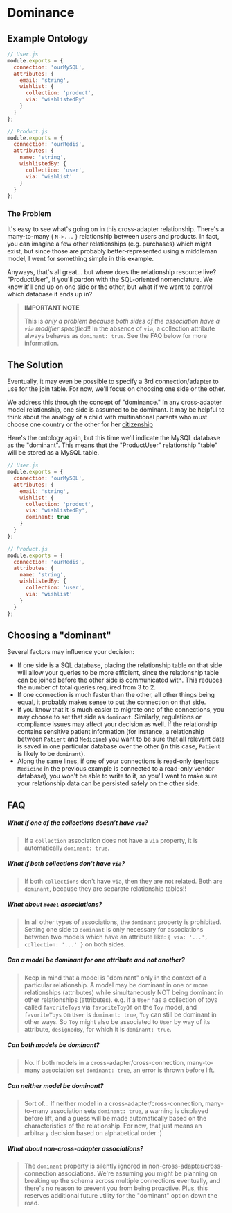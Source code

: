 # Dominance
## Example Ontology


```javascript
// User.js
module.exports = {
  connection: 'ourMySQL',
  attributes: {
    email: 'string',
    wishlist: {
      collection: 'product',
      via: 'wishlistedBy'
    }
  }
};
```


```javascript
// Product.js
module.exports = {
  connection: 'ourRedis',
  attributes: {
    name: 'string',
    wishlistedBy: {
      collection: 'user',
      via: 'wishlist'
    }
  }
};
```

### The Problem

It's easy to see what's going on in this cross-adapter relationship.  There's a many-to-many ( `N->...` ) relationship between users and products.  In fact, you can imagine a few other relationships (e.g. purchases) which might exist, but since those are probably better-represented using a middleman model, I went for something simple in this example.

Anyways, that's all great... but where does the relationship resource live?  "ProductUser", if you'll pardon with the SQL-oriented nomenclature.  We know it'll end up on one side or the other, but what if we want to control which database it ends up in? 

> **IMPORTANT NOTE**
>
> This is _only a problem because both sides of the association have a `via` modifier specified_!!
> In the absence of `via`, a collection attribute always behaves as `dominant: true`.
> See the FAQ below for more information.


## The Solution

Eventually, it may even be possible to specify a 3rd connection/adapter to use for the join table.  For now, we'll focus on choosing one side or the other.


We address this through the concept of "dominance."  In any cross-adapter model relationship, one side is assumed to be dominant.  It may be helpful to think about the analogy of a child with multinational parents who must choose one country or the other for her [citizenship](http://en.wikipedia.org/wiki/Japanese_nationality_law)


Here's the ontology again, but this time we'll indicate the MySQL database as the "dominant".  This means that the "ProductUser" relationship "table" will be stored as a MySQL table.


```javascript
// User.js
module.exports = {
  connection: 'ourMySQL',
  attributes: {
    email: 'string',
    wishlist: {
      collection: 'product',
      via: 'wishlistedBy',
      dominant: true
    }
  }
};
```


```javascript
// Product.js
module.exports = {
  connection: 'ourRedis',
  attributes: {
    name: 'string',
    wishlistedBy: {
      collection: 'user',
      via: 'wishlist'
    }
  }
};
```


## Choosing a "dominant"

Several factors may influence your decision:

+ If one side is a SQL database, placing the relationship table on that side will allow your queries to be more efficient, since the relationship table can be joined before the other side is communicated with.  This reduces the number of total queries required from 3 to 2.
+ If one connection is much faster than the other, all other things being equal, it probably makes sense to put the connection on that side.
+ If you know that it is much easier to migrate one of the connections, you may choose to set that side as `dominant`.  Similarly, regulations or compliance issues may affect your decision as well.  If the relationship contains sensitive patient information (for instance, a relationship between `Patient` and `Medicine`) you want to be sure that all relevant data is saved in one particular database over the other (in this case, `Patient` is likely to be `dominant`).
+ Along the same lines, if one of your connections is read-only (perhaps `Medicine` in the previous example is connected to a read-only vendor database), you won't be able to write to it, so you'll want to make sure your relationship data can be persisted safely on the other side.


## FAQ


##### What if one of the collections doesn't have `via`?

> If a `collection` association does not have a `via` property, it is automatically `dominant: true`.


##### What if both collections don't have `via`?

> If both `collections` don't have `via`, then they are not related.  Both are `dominant`, because they are separate relationship tables!!

##### What about `model` associations?

> In all other types of associations, the `dominant` property is prohibited.  Setting one side to `dominant` is only necessary for associations between two models which have an attribute like: `{ via: '...', collection: '...' }` on both sides.


##### Can a model be dominant for one attribute and not another?
> Keep in mind that a model is "dominant" only in the context of a particular relationship.  A model may be dominant in one or more relationships (attributes) while simultaneously NOT being dominant in other relationships (attributes).
> e.g. if a `User` has a collection of toys called `favoriteToys` via `favoriteToyOf` on the `Toy` model, and `favoriteToys` on `User` is `dominant: true`, `Toy` can still be dominant in other ways.  So `Toy` might also be associated to `User` by way of its attribute, `designedBy`, for which it is `dominant: true`.


##### Can both models be dominant?

> No. If both models in a cross-adapter/cross-connection, many-to-many association set `dominant: true`, an error is thrown before lift.


##### Can neither model be dominant?

> Sort of... If neither model in a cross-adapter/cross-connection, many-to-many association sets `dominant: true`, a warning is displayed before lift, and a guess will be made automatically based on the characteristics of the relationship.  For now, that just means an arbitrary decision based on alphabetical order :)

##### What about non-cross-adapter associations?

> The `dominant` property is silently ignored in non-cross-adapter/cross-connection associations.  We're assuming you might be planning on breaking up the schema across multiple connections eventually, and there's no reason to prevent you from being proactive.  Plus, this reserves additional future utility for the "dominant" option down the road.


<docmeta name="uniqueID" value="Dominance904539">
<docmeta name="displayName" value="Dominance">

